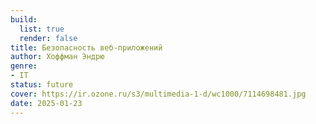 ```yaml
---
build:
  list: true
  render: false
title: Безопасность веб-приложений
author: Хоффман Эндрю
genre:
- IT
status: future
cover: https://ir.ozone.ru/s3/multimedia-1-d/wc1000/7114698481.jpg
date: 2025-01-23
---
```


